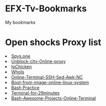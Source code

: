 # EFX-Tv-Bookmarks
My bookmarks

# Open shocks Proxy list

<li><a href="https://spys.one/free-proxy-list/GB/">Spys.one</a> </li>
<li><a href="https://unblock-websites.com/">Unblock-city-Online-proxy</a> </li>
<li><a href="https://www.ipchicken.com/">IpChicken</a> </li>
<li><a href="https://who.is/">WhoIs</a> </li>
<li><a href="https://bellard.org/jslinux/">Online-Terminal-SSH-Sed-Awk-NC</a> </li>
<li><a href="https://copy.sh/">Boot-from-image-online-linux-system</a> </li>
<li><a href="https://www.tutorialspoint.com/unix_terminal_online.php">Bash Practice</a> </li>
<li><a href="https://linuxcontainers.org/">Terminal-for-29minutes</a> </li>
<li><a href="https://paiza.io/en/projects/new?language=bash/">Bash-Awesome-Projects-Online-Terminal</a> </li>






















